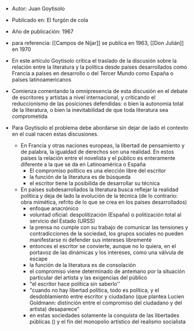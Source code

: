 - Autor: Juan Goytisolo
- Publicado en: El furgón de cola 
- Año de publicación: 1967

- para referencia: [[Campos de Níjar]] se publica en 1963, [[Don Julián]] en 1970
- En este artículo Goytisolo critica el traslado de la discusión sobre la relación entre la literatura y la política desde países desarrollados como Francia a países en desarrollo o del Tercer Mundo como España o países latinoamericanos
- Comienza comentando la omnipresencia de esta discusión en el debate de escritores y artistas a nivel internacional, y criticando el reduccionismo de las posiciones defendidas: o bien la autonomía total de la literatura, o bien la inevitabilidad de que toda literatura sea comprometida
- Para Goytisolo el problema debe abordarse sin dejar de lado el contexto en el cual nacen estas discusiones. 
	- En Francia y otras naciones europeas, la libertad de pensamiento y de palabra, la igualdad de derechos son una realidad. En estos países la relación entre el novelista y el público es enteramente diferente a la que se da en Latinoamérica o España
		- El compromiso político es una elección libre del escritor
		- la función de la literatura es de búsqueda
		- el escritor tiene la posibilida de desarrollar su técnica
	- En países subdesarrollados la literatura busca reflejar la realidad política y deja de lado la evolución de la técnica (de lo contrario: obra mimética, refrito de lo que se crea en los países desarrollados)
		- enfoque anacrónico
		- voluntad oficial: despolitización (España) o politización total al servicio del Estado (URSS)
		- la prensa no cumple con su trabajo de comunicar las tensiones y contradicciones de la sociedad, los grupos sociales no pueden manifestarse ni defender sus intereses libremente
		- entonces el escritor se convierte, aunque no lo quiera, en el portavoz de las dinámicas y los intereses, como una válvula de escape
		- la función de la literatura es de consolación
		- el compromiso viene determinado de antemano por la situación particular del artista y las exigencias del público
		- "el escritor hace política sin saberlo''
		- "cuando no hay libertad política, todo es política, y el desdoblamiento entre escritor y ciudadano (que plantea Lucien Goldmann: distinción entre el compromiso del ciudadano y del artista) desaparece"
		- en estas sociedades solamente la conquista de las libertades públicas () y el fin del monopolio artístico del realismo socialista 
